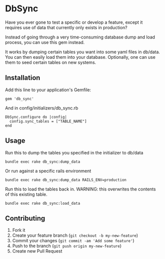 # DbSync

Have you ever gone to test a specific or develop a feature, except it requires use of data that currently only exists in production?   

Instead of going through a very time-consuming database dump and load process, you can use this gem instead. 

It works by dumping certain tables you want into some yaml files in db/data.  You can then easily load them into your database.  Optionally, one can use them to seed certain tables on new systems.

## Installation

Add this line to your application's Gemfile:

    gem 'db_sync'


And in config/initializers/db_sync.rb

    DbSync.configure do |config|
      config.sync_tables = ["TABLE_NAME"]
    end

## Usage 

Run this to dump the tables you specified in the initializer to db/data
   
    bundle exec rake db_sync:dump_data 
    
Or run against a specific rails environment

    bundle exec rake db_sync:dump_data RAILS_ENV=production

Run this to load the tables back in.
WARNING: this overwrites the contents of this existing table.  
   
    bundle exec rake db_sync:load_data

## Contributing

1. Fork it
2. Create your feature branch (`git checkout -b my-new-feature`)
3. Commit your changes (`git commit -am 'Add some feature'`)
4. Push to the branch (`git push origin my-new-feature`)
5. Create new Pull Request
